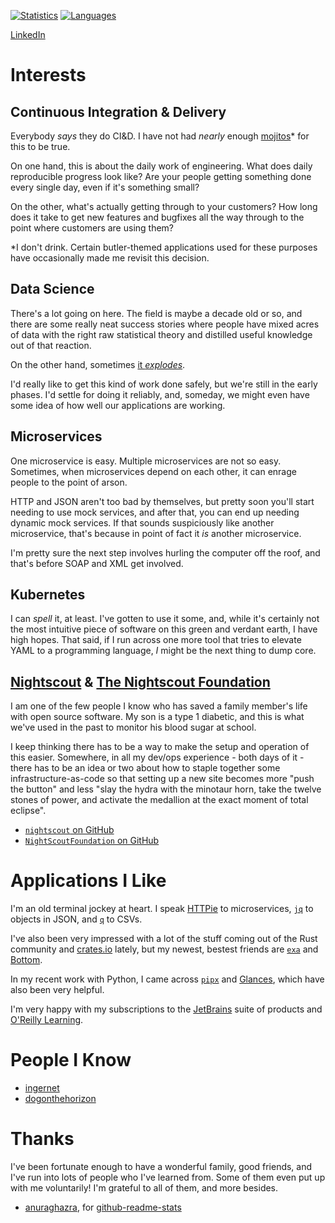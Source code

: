 [![Statistics](https://github-readme-stats.vercel.app/api?username=gdaleson&show_icons=true&theme=vision-friendly-dark)](https://github.com/anuraghazra/github-readme-stats)
[![Languages](https://github-readme-stats.vercel.app/api/top-langs/?username=gdaleson&theme=vision-friendly-dark)](https://github.com/anuraghazra/github-readme-stats)

[LinkedIn](https://www.linkedin.com/in/gabrieldaleson/)

# Interests

## Continuous Integration & Delivery

Everybody _says_ they do CI&D. I have not had _nearly_ enough [mojitos](https://twitter.com/jezhumble/status/910202369354297344)* for this to be true.

On one hand, this is about the daily work of engineering. What does daily reproducible progress look like? Are your people getting something done every single day, even if it's something small?

On the other, what's actually getting through to your customers? How long does it take to get new features and bugfixes all the way through to the point where customers are using them?

*I don't drink. Certain butler-themed applications used for these purposes have occasionally made me revisit this decision.

## Data Science

There's a lot going on here. The field is maybe a decade old or so, and there are some really neat success stories where people have mixed acres of data with the right raw statistical theory and distilled useful knowledge out of that reaction.

On the other hand, sometimes [it _explodes_](https://www.nytimes.com/2018/04/04/us/politics/cambridge-analytica-scandal-fallout.html).

I'd really like to get this kind of work done safely, but we're still in the early phases. I'd settle for doing it reliably, and, someday, we might even have some idea of how well our applications are working.

## Microservices

One microservice is easy. Multiple microservices are not so easy. Sometimes, when microservices depend on each other, it can enrage people to the point of arson.

HTTP and JSON aren't too bad by themselves, but pretty soon you'll start needing to use mock services, and after that, you can end up needing dynamic mock services. If that sounds suspiciously like another microservice, that's because in point of fact it _is_ another microservice.

I'm pretty sure the next step involves hurling the computer off the roof, and that's before SOAP and XML get involved.

## Kubernetes

I can _spell_ it, at least. I've gotten to use it some, and, while it's certainly not the most intuitive piece of software on this green and verdant earth, I have high hopes. That said, if I run across one more tool that tries to elevate YAML to a programming language, _I_ might be the next thing to dump core.

## [Nightscout](http://www.nightscout.info/) & [The Nightscout Foundation](https://www.nightscoutfoundation.org/)

I am one of the few people I know who has saved a family member's life with open source software. My son is a type 1 diabetic, and this is what we've used in the past to monitor his blood sugar at school.

I keep thinking there has to be a way to make the setup and operation of this easier. Somewhere, in all my dev/ops experience - both days of it - there has to be an idea or two about how to staple together some infrastructure-as-code so that setting up a new site becomes more "push the button" and less "slay the hydra with the minotaur horn, take the twelve stones of power, and activate the medallion at the exact moment of total eclipse".

* [`nightscout` on GitHub](https://github.com/nightscout)
* [`NightScoutFoundation` on GitHub](https://github.com/NightscoutFoundation)


# Applications I Like

I'm an old terminal jockey at heart. I speak [HTTPie](https://httpie.org/) to microservices, [`jq`](https://stedolan.github.io/jq/) to objects in JSON, and [`q`](https://github.com/harelba/q) to CSVs.

I've also been very impressed with a lot of the stuff coming out of the Rust community and [crates.io](https://crates.io/) lately, but my newest, bestest friends are [`exa`](https://the.exa.website/) and [Bottom](https://github.com/ClementTsang/bottom).

In my recent work with Python, I came across [`pipx`](https://pipxproject.github.io/pipx/) and [Glances](https://nicolargo.github.io/glances/), which have also been very helpful.

I'm very happy with my subscriptions to the [JetBrains](https://www.jetbrains.com/) suite of products and [O'Reilly Learning](https://learning.oreilly.com/).

# People I Know

* [ingernet](https://github.com/ingernet)
* [dogonthehorizon](https://github.com/dogonthehorizon)

# Thanks

I've been fortunate enough to have a wonderful family, good friends, and I've run into lots of people who I've learned from. Some of them even put up with me voluntarily! I'm grateful to all of them, and more besides.
* [anuraghazra](https://github.com/anuraghazra), for [github-readme-stats](https://github.com/anuraghazra/github-readme-stats)



<!--
**gdaleson/gdaleson** is a ✨ _special_ ✨ repository because its `README.md` (this file) appears on your GitHub profile.

Here are some ideas to get you started:

- 🔭 I’m currently working on ...
- 🌱 I’m currently learning ...
- 👯 I’m looking to collaborate on ...
- 🤔 I’m looking for help with ...
- 💬 Ask me about ...
- 📫 How to reach me: ...
- 😄 Pronouns: ...
- ⚡ Fun fact: ...
-->
